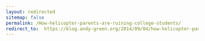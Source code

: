 ```yaml
---
layout: redirected
sitemap: false
permalink: /How-helicopter-parents-are-ruining-college-students/
redirect_to:  https://blog.andy-green.org/2014/09/04/how-helicopter-parents-are-ruining-college-students/
---
```

